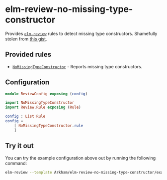# elm-review-no-missing-type-constructor

Provides [`elm-review`](https://package.elm-lang.org/packages/jfmengels/elm-review/latest/) rules to detect missing type constructors. Shamefully stolen from [this gist](https://gist.github.com/jfmengels/e1fd40af3d0e7bde707c0241bf46920f).

## Provided rules

- [`NoMissingTypeConstructor`](https://package.elm-lang.org/packages/Arkham/elm-review-no-missing-type-constructor/1.0.2/NoMissingTypeConstructor) - Reports missing type constructors.


## Configuration

```elm
module ReviewConfig exposing (config)

import NoMissingTypeConstructor
import Review.Rule exposing (Rule)

config : List Rule
config =
    [ NoMissingTypeConstructor.rule
    ]
```


## Try it out

You can try the example configuration above out by running the following command:

```bash
elm-review --template Arkham/elm-review-no-missing-type-constructor/example
```
